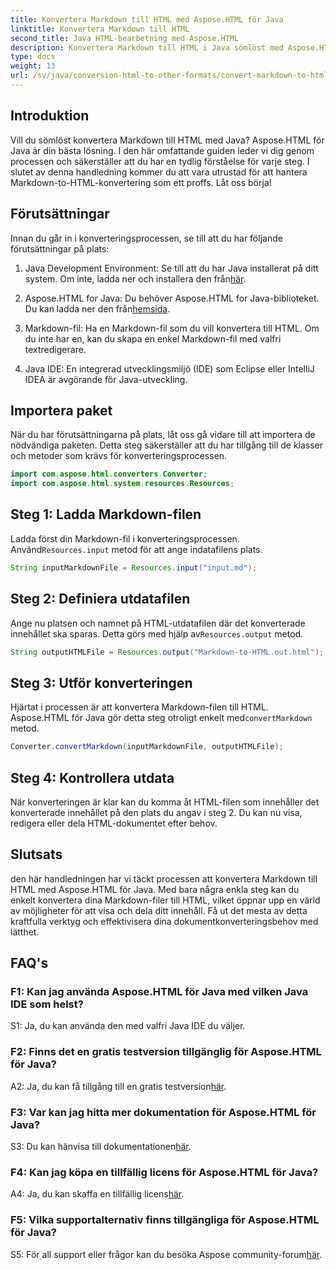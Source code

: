 ```yaml
---
title: Konvertera Markdown till HTML med Aspose.HTML för Java
linktitle: Konvertera Markdown till HTML
second_title: Java HTML-bearbetning med Aspose.HTML
description: Konvertera Markdown till HTML i Java sömlöst med Aspose.HTML för Java. Följ vår steg-för-steg-guide för att effektivisera dina dokumentkonverteringsbehov.
type: docs
weight: 13
url: /sv/java/conversion-html-to-other-formats/convert-markdown-to-html/
---
```


## Introduktion

Vill du sömlöst konvertera Markdown till HTML med Java? Aspose.HTML för Java är din bästa lösning. I den här omfattande guiden leder vi dig genom processen och säkerställer att du har en tydlig förståelse för varje steg. I slutet av denna handledning kommer du att vara utrustad för att hantera Markdown-to-HTML-konvertering som ett proffs. Låt oss börja!

## Förutsättningar

Innan du går in i konverteringsprocessen, se till att du har följande förutsättningar på plats:

1.  Java Development Environment: Se till att du har Java installerat på ditt system. Om inte, ladda ner och installera den från[här](https://www.java.com).

2.  Aspose.HTML for Java: Du behöver Aspose.HTML for Java-biblioteket. Du kan ladda ner den från[hemsida](https://releases.aspose.com/html/java/).

3. Markdown-fil: Ha en Markdown-fil som du vill konvertera till HTML. Om du inte har en, kan du skapa en enkel Markdown-fil med valfri textredigerare.

4. Java IDE: En integrerad utvecklingsmiljö (IDE) som Eclipse eller IntelliJ IDEA är avgörande för Java-utveckling.

## Importera paket

När du har förutsättningarna på plats, låt oss gå vidare till att importera de nödvändiga paketen. Detta steg säkerställer att du har tillgång till de klasser och metoder som krävs för konverteringsprocessen.

```java
import com.aspose.html.converters.Converter;
import com.aspose.html.system.resources.Resources;
```

## Steg 1: Ladda Markdown-filen

 Ladda först din Markdown-fil i konverteringsprocessen. Använd`Resources.input` metod för att ange indatafilens plats.

```java
String inputMarkdownFile = Resources.input("input.md");
```

## Steg 2: Definiera utdatafilen

 Ange nu platsen och namnet på HTML-utdatafilen där det konverterade innehållet ska sparas. Detta görs med hjälp av`Resources.output` metod.

```java
String outputHTMLFile = Resources.output("Markdown-to-HTML.out.html");
```

## Steg 3: Utför konverteringen

 Hjärtat i processen är att konvertera Markdown-filen till HTML. Aspose.HTML för Java gör detta steg otroligt enkelt med`convertMarkdown` metod.

```java
Converter.convertMarkdown(inputMarkdownFile, outputHTMLFile);
```

## Steg 4: Kontrollera utdata

När konverteringen är klar kan du komma åt HTML-filen som innehåller det konverterade innehållet på den plats du angav i steg 2. Du kan nu visa, redigera eller dela HTML-dokumentet efter behov.

## Slutsats

den här handledningen har vi täckt processen att konvertera Markdown till HTML med Aspose.HTML för Java. Med bara några enkla steg kan du enkelt konvertera dina Markdown-filer till HTML, vilket öppnar upp en värld av möjligheter för att visa och dela ditt innehåll. Få ut det mesta av detta kraftfulla verktyg och effektivisera dina dokumentkonverteringsbehov med lätthet.

## FAQ's

### F1: Kan jag använda Aspose.HTML för Java med vilken Java IDE som helst?

S1: Ja, du kan använda den med valfri Java IDE du väljer.

### F2: Finns det en gratis testversion tillgänglig för Aspose.HTML för Java?

 A2: Ja, du kan få tillgång till en gratis testversion[här](https://releases.aspose.com/html/java).

### F3: Var kan jag hitta mer dokumentation för Aspose.HTML för Java?

 S3: Du kan hänvisa till dokumentationen[här](https://reference.aspose.com/html/java/).

### F4: Kan jag köpa en tillfällig licens för Aspose.HTML för Java?

 A4: Ja, du kan skaffa en tillfällig licens[här](https://purchase.aspose.com/temporary-license/).

### F5: Vilka supportalternativ finns tillgängliga för Aspose.HTML för Java?

 S5: För all support eller frågor kan du besöka Aspose community-forum[här](https://forum.aspose.com/).